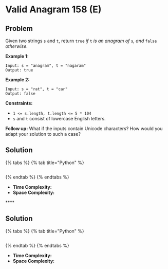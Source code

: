# Valid Anagram 158 \(E\)

## Problem

Given two strings `s` and `t`, return `true` _if_ `t` _is an anagram of_ `s`_, and_ `false` _otherwise_.

**Example 1:**

```text
Input: s = "anagram", t = "nagaram"
Output: true
```

**Example 2:**

```text
Input: s = "rat", t = "car"
Output: false
```

**Constraints:**

* `1 <= s.length, t.length <= 5 * 104`
* `s` and `t` consist of lowercase English letters.

**Follow up:** What if the inputs contain Unicode characters? How would you adapt your solution to such a case?

## Solution 



{% tabs %}
{% tab title="Python" %}
```python

```
{% endtab %}
{% endtabs %}

* **Time Complexity:** 
* **Space Complexity:** 

\*\*\*\*

## Solution 



{% tabs %}
{% tab title="Python" %}
```python

```
{% endtab %}
{% endtabs %}

* **Time Complexity:** 
* **Space Complexity:** 

